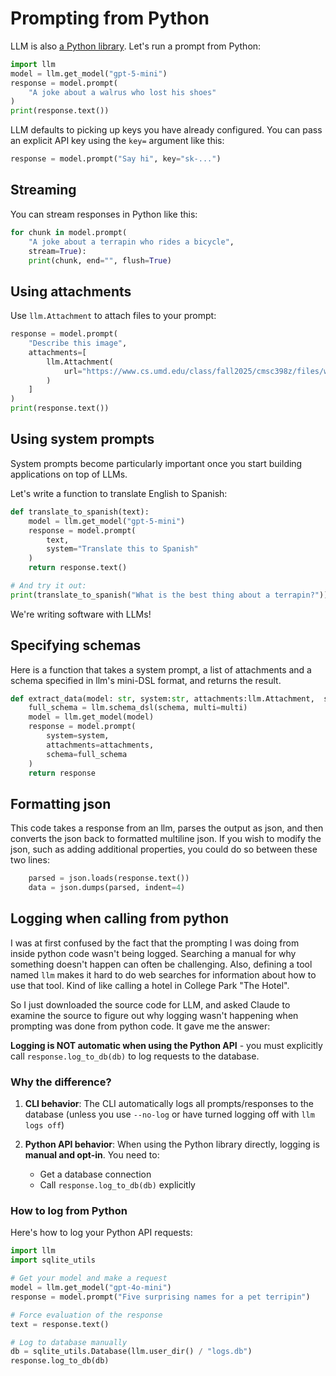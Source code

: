 # Prompting from Python

LLM is also [a Python library](https://llm.datasette.io/en/latest/python-api.html). Let's run a prompt from Python:

```python
import llm
model = llm.get_model("gpt-5-mini")
response = model.prompt(
    "A joke about a walrus who lost his shoes"
)
print(response.text())
```

LLM defaults to picking up keys you have already configured. You can pass an explicit API key using the `key=` argument like this:

```python
response = model.prompt("Say hi", key="sk-...")
```

## Streaming

You can stream responses in Python like this:

```python
for chunk in model.prompt(
    "A joke about a terrapin who rides a bicycle",
    stream=True):
    print(chunk, end="", flush=True)
```

## Using attachments

Use `llm.Attachment` to attach files to your prompt:

```python
response = model.prompt(
    "Describe this image",
    attachments=[
        llm.Attachment(
            url="https://www.cs.umd.edu/class/fall2025/cmsc398z/files/week5a.jpg",
        )
    ]
)
print(response.text())
```

## Using system prompts

System prompts become particularly important once you start building applications on top of LLMs.

Let's write a function to translate English to Spanish:

```python
def translate_to_spanish(text):
    model = llm.get_model("gpt-5-mini")
    response = model.prompt(
        text,
        system="Translate this to Spanish"
    )
    return response.text()

# And try it out:
print(translate_to_spanish("What is the best thing about a terrapin?"))
```

We're writing software with LLMs!

## Specifying schemas

Here is a function that takes a system prompt, a list of attachments and a schema specified in llm's mini-DSL format, and returns the result.

```python
def extract_data(model: str, system:str, attachments:llm.Attachment,  schema: str, multi: bool = False):
    full_schema = llm.schema_dsl(schema, multi=multi)
    model = llm.get_model(model)
    response = model.prompt(
        system=system,
        attachments=attachments,
        schema=full_schema
    )
    return response
```

## Formatting json

This code takes a response from an llm, parses the output as json, and then converts the json back to formatted multiline json. If you wish to modify the json, such as adding additional properties, you could do so between these two lines:

```python
    parsed = json.loads(response.text())
    data = json.dumps(parsed, indent=4)
```

## Logging when calling from python

I was at first confused by the fact that the prompting I was doing from inside python code wasn't being logged. Searching a manual for why something doesn't happen can often be challenging. Also, defining a tool named `llm` makes it hard to do web searches for information about how to use that tool. Kind of like calling a hotel in College Park "The Hotel".

So I just downloaded the source code for LLM, and asked Claude to examine the source to figure out why logging wasn't happening when prompting was done from python code. It gave me the answer:

**Logging is NOT automatic when using the Python API** - you must explicitly call `response.log_to_db(db)` to log requests to the database.

### Why the difference?

1. **CLI behavior**: The CLI automatically logs all prompts/responses to the database (unless you use `--no-log` or have turned logging off with `llm logs off`)

2. **Python API behavior**: When using the Python library directly, logging is **manual and opt-in**. You need to:
   - Get a database connection
   - Call `response.log_to_db(db)` explicitly

### How to log from Python

Here's how to log your Python API requests:

```python
import llm
import sqlite_utils

# Get your model and make a request
model = llm.get_model("gpt-4o-mini")
response = model.prompt("Five surprising names for a pet terripin")

# Force evaluation of the response
text = response.text()

# Log to database manually
db = sqlite_utils.Database(llm.user_dir() / "logs.db")
response.log_to_db(db)
```
